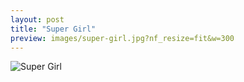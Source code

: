 ```yaml
---
layout: post
title: "Super Girl"
preview: images/super-girl.jpg?nf_resize=fit&w=300
---
```


![Super Girl](/images/super-girl.jpg?nf_resize=fit&w=900)
